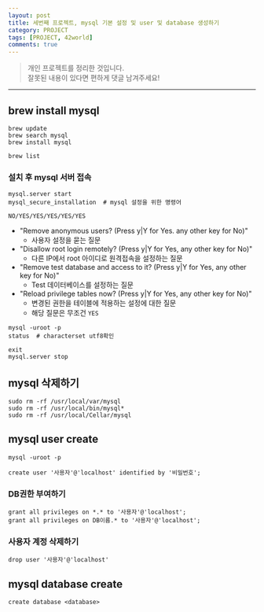 ```yaml
---
layout: post
title: 세번째 프로젝트, mysql 기본 설정 및 user 및 database 생성하기
category: PROJECT
tags: [PROJECT, 42world]
comments: true
---
```


> 개인 프로젝트를 정리한 것입니다.     
잘못된 내용이 있다면 편하게 댓글 남겨주세요!    

<hr>


## brew install mysql

```
brew update
brew search mysql
brew install mysql

brew list
```

### 설치 후 mysql 서버 접속

```
mysql.server start
mysql_secure_installation  # mysql 설정을 위한 명령어

NO/YES/YES/YES/YES/YES
```

- "Remove anonymous users? (Press y|Y for Yes. any other key for No)"
  - 사용자 설정을 묻는 질문
- "Disallow root login remotely? (Press y|Y for Yes, any other key for No)"
  - 다른 IP에서 root 아이디로 원격접속을 설정하는 질문
- "Remove test database and access to it? (Press y|Y for Yes, any other key for No)"
  - Test 데이터베이스를 설정하는 질문
- "Reload privilege tables now? (Press y|Y for Yes, any other key for No)"
  - 변경된 권한을 테이블에 적용하는 설정에 대한 질문
  - 해당 질문은 무조건 `YES`

```
mysql -uroot -p
status  # characterset utf8확인

exit
mysql.server stop
```


## mysql 삭제하기

```
sudo rm -rf /usr/local/var/mysql
sudo rm -rf /usr/local/bin/mysql*
sudo rm -rf /usr/local/Cellar/mysql
```


## mysql user create

```
mysql -uroot -p

create user '사용자'@'localhost' identified by '비밀번호';
```

### DB권한 부여하기

```
grant all privileges on *.* to '사용자'@'localhost';
grant all privileges on DB이름.* to '사용자'@'localhost';
```

### 사용자 계정 삭제하기

```
drop user '사용자'@'localhost'
```

## mysql database create

```
create database <database>
```
